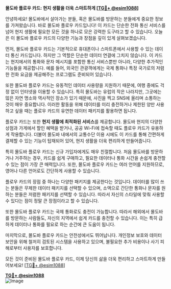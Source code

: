 **몰도바 플로우 카드: 현지 생활을 더욱 스마트하게 [[TG💪+ @esim1088](https://t.me/s/esim1088)]**

안녕하세요! 몰도바에서 살아가는 분들, 혹은 몰도바를 방문하는 분들에게 중요한 정보를 가져왔습니다. 바로 몰도바 플로우 카드입니다! 이 카드는 단순한 전화 통신 서비스를 넘어 현지 생활에 필요한 모든 것을 하나로 모은 강력한 도구라고 할 수 있습니다. 오늘은 이 몰도바 플로우 카드의 다양한 기능과 장점을 깊이 있게 살펴보겠습니다.

먼저, 몰도바 플로우 카드는 기본적으로 휴대폰이나 스마트폰에서 사용할 수 있는 데이터 통신 카드입니다. 하지만 그 역할은 단순한 데이터 연결에 그치지 않습니다. 이 카드는 현지에서의 통화와 문자 메시지를 포함한 통신 서비스뿐만 아니라, 다양한 추가적인 기능들을 제공합니다. 예를 들어, 외국인 관광객에게는 국제 통화나 특정 국가로의 저렴한 전화 요금을 제공해주는 프로그램도 준비되어 있습니다.

또한 몰도바 플로우 카드는 유동적인 데이터 사용량을 지원하기 때문에, 여행 중에도 걱정 없이 인터넷을 이용할 수 있습니다. 특히 몰도바는 유럽의 작은 나라지만, 그곳에는 많은 자연 명소와 역사적인 장소가 있기 때문에, 사진을 찍고 SNS에 올리며 소통하는 것이 매우 중요합니다. 이러한 활동을 위해 데이터를 미리 충전하거나 제한된 양만 사용하고 싶을 때는 플로우 카드의 유연한 데이터 패키지를 활용하면 됩니다.

플로우 카드는 또한 **현지 생활에 최적화된 서비스**를 제공합니다. 몰도바 현지의 다양한 상점과 가게에서 할인 혜택을 받거나, 공공 Wi-Fi에 접속할 때도 플로우 카드가 유용하게 작용합니다. 더불어 몰도바 내에서의 교통수단 이용 시에도 이 카드를 통해 간편하게 결제할 수 있는 기능이 탑재되어 있어, 현지 생활을 더욱 편리하게 만들어줍니다.

특히 몰도바 플로우 카드는 신규 가입자에게도 매우 친절합니다. 처음 몰도바를 방문하거나 거주하는 경우, 카드를 쉽게 구매하고, 필요한 데이터나 통화 시간을 손쉽게 충전할 수 있는 점이 가장 큰 매력입니다. 또한, 몰도바 플로우 카드는 여러 언어를 지원하므로, 영어나 다른 언어로도 간단하게 사용할 수 있습니다.

플로우 카드의 장점 중 하나는 다양한 패키지를 제공한다는 것입니다. 데이터를 많이 쓰는 분들은 무제한 데이터 패키지를 선택할 수 있으며, 소액으로 간단한 통화나 문자를 원하는 분들은 저렴한 패키지를 선택할 수 있습니다. 따라서 자신의 스타일에 맞춰 사용할 수 있다는 점이 정말 큰 장점이라고 할 수 있습니다.

또한 몰도바 플로우 카드는 국제 통화로도 충전이 가능합니다. 따라서 해외에서 몰도바를 방문하는 사람들도, 자신의 지역에서 쉽게 카드를 충전할 수 있습니다. 이는 특히 급하게 데이터나 통화를 필요로 하는 순간에 큰 도움이 됩니다.

마지막으로, 몰도바 플로우 카드는 안전성에서도 뛰어납니다. 개인정보 보호와 데이터 보안을 위해 철저히 검토된 시스템을 사용하고 있으며, 불필요한 추가 비용이나 사기 피해로부터 사용자를 보호합니다.

모든 것이 준비된 몰도바 플로우 카드, 이제 당신의 삶을 더욱 편리하고 스마트하게 만들어보세요! [[TG💪+ @esim1088](https://t.me/s/esim1088)]

**[TG💪+ @esim1088](https://t.me/s/esim1088)**  
![Image](https://i.postimg.cc/Y0z9fWf4/image.png)